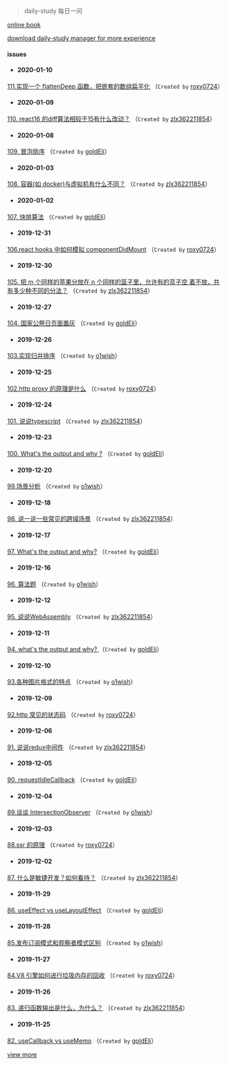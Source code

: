 
 > daily-study 每日一问

 [online book](http://cmszlx.win/daily-book/)

 [download daily-study manager for more experience](https://github.com/zlx362211854/issues-manager)

#### issues
* #### 2020-01-10
 [111.实现一个 flattenDeep 函数，把嵌套的数组扁平化](https://github.com/zlx362211854/daily-study/issues/167) （`Created by` [roxy0724](https://github.com/roxy0724)）

* #### 2020-01-09
 [110. react16 的diff算法相较于15有什么改动？](https://github.com/zlx362211854/daily-study/issues/166) （`Created by` [zlx362211854](https://github.com/zlx362211854)）

* #### 2020-01-08
 [109. 冒泡排序](https://github.com/zlx362211854/daily-study/issues/165) （`Created by` [goldEli](https://github.com/goldEli)）

* #### 2020-01-03
 [108. 容器(如 docker)与虚拟机有什么不同？](https://github.com/zlx362211854/daily-study/issues/164) （`Created by` [zlx362211854](https://github.com/zlx362211854)）

* #### 2020-01-02
 [107. 快排算法](https://github.com/zlx362211854/daily-study/issues/163) （`Created by` [goldEli](https://github.com/goldEli)）

* #### 2019-12-31
 [106.react hooks 中如何模拟 componentDidMount](https://github.com/zlx362211854/daily-study/issues/162) （`Created by` [roxy0724](https://github.com/roxy0724)）

* #### 2019-12-30
 [105. 把 m 个同样的苹果分放在 n 个同样的篮子里，允许有的蓝子空 着不放，共有多少种不同的分法？](https://github.com/zlx362211854/daily-study/issues/161) （`Created by` [zlx362211854](https://github.com/zlx362211854)）

* #### 2019-12-27
 [104. 国家公祭日页面置灰](https://github.com/zlx362211854/daily-study/issues/160) （`Created by` [goldEli](https://github.com/goldEli)）

* #### 2019-12-26
 [103.实现归并排序](https://github.com/zlx362211854/daily-study/issues/159) （`Created by` [o1wish](https://github.com/o1wish)）

* #### 2019-12-25
 [102.http proxy 的原理是什么](https://github.com/zlx362211854/daily-study/issues/158) （`Created by` [roxy0724](https://github.com/roxy0724)）

* #### 2019-12-24
 [101.  说说typescript](https://github.com/zlx362211854/daily-study/issues/157) （`Created by` [zlx362211854](https://github.com/zlx362211854)）

* #### 2019-12-23
 [100. What's the output and why ?](https://github.com/zlx362211854/daily-study/issues/156) （`Created by` [goldEli](https://github.com/goldEli)）

* #### 2019-12-20
 [99.场景分析](https://github.com/zlx362211854/daily-study/issues/155) （`Created by` [o1wish](https://github.com/o1wish)）

* #### 2019-12-18
 [98. 说一说一些常见的跨域场景](https://github.com/zlx362211854/daily-study/issues/154) （`Created by` [zlx362211854](https://github.com/zlx362211854)）

* #### 2019-12-17
 [97. What's the output and why?](https://github.com/zlx362211854/daily-study/issues/153) （`Created by` [goldEli](https://github.com/goldEli)）

* #### 2019-12-16
 [96. 算法题](https://github.com/zlx362211854/daily-study/issues/152) （`Created by` [o1wish](https://github.com/o1wish)）

* #### 2019-12-12
 [95. 说说WebAssembly](https://github.com/zlx362211854/daily-study/issues/151) （`Created by` [zlx362211854](https://github.com/zlx362211854)）

* #### 2019-12-11
 [94. what's the output and why?  ](https://github.com/zlx362211854/daily-study/issues/150) （`Created by` [goldEli](https://github.com/goldEli)）

* #### 2019-12-10
 [93.各种图片格式的特点](https://github.com/zlx362211854/daily-study/issues/149) （`Created by` [o1wish](https://github.com/o1wish)）

* #### 2019-12-09
 [92.http 常见的状态码](https://github.com/zlx362211854/daily-study/issues/148) （`Created by` [roxy0724](https://github.com/roxy0724)）

* #### 2019-12-06
 [91. 说说redux中间件](https://github.com/zlx362211854/daily-study/issues/147) （`Created by` [zlx362211854](https://github.com/zlx362211854)）

* #### 2019-12-05
 [90. requestIdleCallback](https://github.com/zlx362211854/daily-study/issues/145) （`Created by` [goldEli](https://github.com/goldEli)）

* #### 2019-12-04
 [89.谈谈 IntersectionObserver](https://github.com/zlx362211854/daily-study/issues/142) （`Created by` [o1wish](https://github.com/o1wish)）

* #### 2019-12-03
 [88.ssr 的原理](https://github.com/zlx362211854/daily-study/issues/141) （`Created by` [roxy0724](https://github.com/roxy0724)）

* #### 2019-12-02
 [87. 什么是敏捷开发？如何看待？](https://github.com/zlx362211854/daily-study/issues/139) （`Created by` [zlx362211854](https://github.com/zlx362211854)）

* #### 2019-11-29
 [86. useEffect vs useLayoutEffect](https://github.com/zlx362211854/daily-study/issues/137) （`Created by` [goldEli](https://github.com/goldEli)）

* #### 2019-11-28
 [85.发布订阅模式和观察者模式区别](https://github.com/zlx362211854/daily-study/issues/135) （`Created by` [o1wish](https://github.com/o1wish)）

* #### 2019-11-27
 [84.V8 引擎如何进行垃圾内存的回收](https://github.com/zlx362211854/daily-study/issues/134) （`Created by` [roxy0724](https://github.com/roxy0724)）

* #### 2019-11-26
 [83. 递归函数输出是什么，为什么？](https://github.com/zlx362211854/daily-study/issues/133) （`Created by` [zlx362211854](https://github.com/zlx362211854)）

* #### 2019-11-25
 [82. useCallback vs useMemo](https://github.com/zlx362211854/daily-study/issues/131) （`Created by` [goldEli](https://github.com/goldEli)）

 [view more](https://github.com/zlx362211854/daily-study/issues)